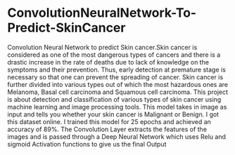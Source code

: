 # ConvolutionNeuralNetwork-To-Predict-SkinCancer
Convolution Neural Network to predict Skin cancer.Skin cancer is considered as one of the most dangerous types of cancers and there is a drastic increase in the rate of deaths due to lack of knowledge on the symptoms and their prevention. Thus, early detection at premature stage is necessary so that one can prevent the spreading of cancer. Skin cancer is further divided into various types out of which the most hazardous ones are Melanoma, Basal cell carcinoma and Squamous cell carcinoma. This project is about detection and classification of various types of skin cancer using machine learning and image processing tools. This model takes in image as input and tells you whether your skin cancer is Malignant or Benign. I got this dataset online. I trained this model for 25 epochs and achieved an accuracy of 89%. The Convolution Layer extracts the features of the images and is passed through a Deep Neural Network which uses Relu and sigmoid Activation functions to give us the final Output
